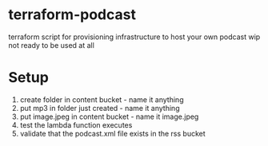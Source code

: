 # terraform-podcast
terraform script for provisioning infrastructure to host your own podcast
wip
not ready to be used at all

# Setup

1) create folder in content bucket - name it anything
2) put mp3 in folder just created - name it anything
3) put image.jpeg in content bucket - name it image.jpeg
4) test the lambda function executes
5) validate that the podcast.xml file exists in the rss bucket